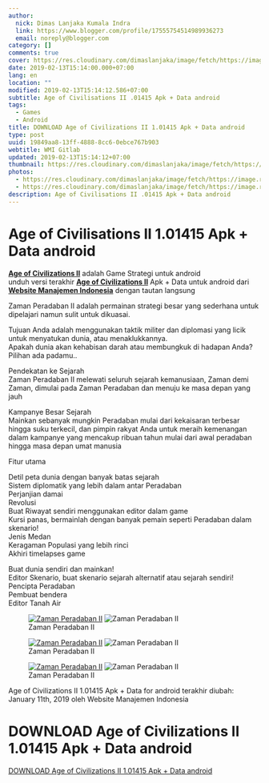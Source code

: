 ```yaml
---
author:
  nick: Dimas Lanjaka Kumala Indra
  link: https://www.blogger.com/profile/17555754514989936273
  email: noreply@blogger.com
category: []
comments: true
cover: https://res.cloudinary.com/dimaslanjaka/image/fetch/https://image.revdl.com/2019/age-of-civilizations-ii-1.png
date: 2019-02-13T15:14:00.000+07:00
lang: en
location: ""
modified: 2019-02-13T15:14:12.586+07:00
subtitle: Age of Civilisations II .01415 Apk + Data android
tags:
  - Games
  - Android
title: DOWNLOAD Age of Civilizations II 1.01415 Apk + Data android
type: post
uuid: 19849aa8-13ff-4888-8cc6-0ebce767b903
webtitle: WMI Gitlab
updated: 2019-02-13T15:14:12+07:00
thumbnail: https://res.cloudinary.com/dimaslanjaka/image/fetch/https://image.revdl.com/2019/age-of-civilizations-ii-1.png
photos:
  - https://res.cloudinary.com/dimaslanjaka/image/fetch/https://image.revdl.com/2019/age-of-civilizations-ii-1.png
  - https://res.cloudinary.com/dimaslanjaka/image/fetch/https://image.revdl.com/2019/age-of-civilizations-ii-1.png
description: Age of Civilisations II .01415 Apk + Data android
---
```


<h1 for="title"> <span class="notranslate"> Age of Civilisations II 1.01415 Apk + Data android</span> </h1>  <div>  <div class="post_content entry-content">  <p> <span class="notranslate"> <a href="https://web-manajemen.blogspot.com/" class="notranslate"><strong>Age of Civilizations II</strong></a> adalah Game Strategi untuk android</span> <br><span class="notranslate"> unduh versi terakhir <strong><a href="https://web-manajemen.blogspot.com/" class="notranslate">Age of Civilizations II</a></strong> Apk + Data untuk android dari <strong><a href="https://web-manajemen.blogspot.com/" class="notranslate">Website Manajemen Indonesia</a></strong> dengan tautan langsung</span> </p>  <p> <span class="notranslate"> Zaman Peradaban II adalah permainan strategi besar yang sederhana untuk dipelajari namun sulit untuk dikuasai.</span> </p>  <p> <span class="notranslate"> Tujuan Anda adalah menggunakan taktik militer dan diplomasi yang licik untuk menyatukan dunia, atau menaklukkannya.</span> <br><span class="notranslate"> Apakah dunia akan kehabisan darah atau membungkuk di hadapan Anda?</span> <span class="notranslate"> Pilihan ada padamu..</span> </p>  <p> <span class="notranslate"> Pendekatan ke Sejarah</span> <br><span class="notranslate"> Zaman Peradaban II melewati seluruh sejarah kemanusiaan, Zaman demi Zaman, dimulai pada Zaman Peradaban dan menuju ke masa depan yang jauh</span> </p>  <p> <span class="notranslate"> Kampanye Besar Sejarah</span> <br><span class="notranslate"> Mainkan sebanyak mungkin Peradaban mulai dari kekaisaran terbesar hingga suku terkecil, dan pimpin rakyat Anda untuk meraih kemenangan dalam kampanye yang mencakup ribuan tahun mulai dari awal peradaban hingga masa depan umat manusia</span> </p>  <p> <span class="notranslate"> Fitur utama</span> </p>  <p> <span class="notranslate"> Detil peta dunia dengan banyak batas sejarah</span> <br><span class="notranslate"> Sistem diplomatik yang lebih dalam antar Peradaban</span> <br><span class="notranslate"> Perjanjian damai</span> <br><span class="notranslate"> Revolusi</span> <br><span class="notranslate"> Buat Riwayat sendiri menggunakan editor dalam game</span> <br><span class="notranslate"> Kursi panas, bermainlah dengan banyak pemain seperti Peradaban dalam skenario!</span> <br><span class="notranslate"> Jenis Medan</span> <br><span class="notranslate"> Keragaman Populasi yang lebih rinci</span> <br><span class="notranslate"> Akhiri timelapses game</span> </p>  <p> <span class="notranslate"> Buat dunia sendiri dan mainkan!</span> <br><span class="notranslate"> Editor Skenario, buat skenario sejarah alternatif atau sejarah sendiri!</span> <br><span class="notranslate"> Pencipta Peradaban</span> <br><span class="notranslate"> Pembuat bendera</span> <br><span class="notranslate"> Editor Tanah Air</span> </p>  <div class="wp-block-image"><figure class="aligncenter"><a href="https://web-manajemen.blogspot.com/" class="notranslate"><img data-cfsrc="https://image.revdl.com/2019/age-of-civilizations-ii-1.png" alt="Zaman Peradaban II" src="https://res.cloudinary.com/dimaslanjaka/image/fetch/https://image.revdl.com/2019/age-of-civilizations-ii-1.png"></a> <noscript><img src="https://image.revdl.com/2019/age-of-civilizations-ii-1.png" alt="Zaman Peradaban II"></noscript>  <figcaption><span class="notranslate"> Zaman Peradaban II</span> </figcaption></figure></div>  <div class="wp-block-image"><figure class="aligncenter"><a href="https://web-manajemen.blogspot.com/" class="notranslate"><img data-cfsrc="https://image.revdl.com/2019/age-of-civilizations-ii-2.png" alt="Zaman Peradaban II" src="https://res.cloudinary.com/dimaslanjaka/image/fetch/https://image.revdl.com/2019/age-of-civilizations-ii-2.png"></a> <noscript><img src="https://image.revdl.com/2019/age-of-civilizations-ii-2.png" alt="Zaman Peradaban II"></noscript>  <figcaption><span class="notranslate"> Zaman Peradaban II</span> </figcaption></figure></div>  <div class="wp-block-image"><figure class="aligncenter"><a href="https://web-manajemen.blogspot.com/" class="notranslate"><img data-cfsrc="https://image.revdl.com/2019/age-of-civilizations-ii-3.png" alt="Zaman Peradaban II" src="https://res.cloudinary.com/dimaslanjaka/image/fetch/https://image.revdl.com/2019/age-of-civilizations-ii-3.png"></a> <noscript><img src="https://image.revdl.com/2019/age-of-civilizations-ii-3.png" alt="Zaman Peradaban II"></noscript>  <figcaption><span class="notranslate"> Zaman Peradaban II</span> </figcaption></figure></div>  <div class="hatom-extra"> <span class="notranslate"> <span class="notranslate entry-title">Age of Civilizations II 1.01415 Apk + Data for android</span> terakhir diubah: <span class="notranslate updated">January 11th, 2019</span> oleh <span class="notranslate author vcard">Website Manajemen Indonesia</span></span> </div>  <div class="clear"></div>  </div>  <h1 for="title" class="notranslate">DOWNLOAD Age of Civilizations II 1.01415 Apk + Data android</h1>  <div class="w3-center w3-container w3-border notranslate"> <a href="https://dimaslanjaka-storage.000webhostapp.com/revdl.php?download&amp;path=/age-of-civilizations-ii-apk-download.html/" target="_blank" class="w3-btn w3-green" rel="noopener noreferer nofollow">DOWNLOAD Age of Civilizations II 1.01415 Apk + Data android</a> </div>  </div>  <script src="https://codepen.io/dimaslanjaka/pen/aQRrbR.js"></script>